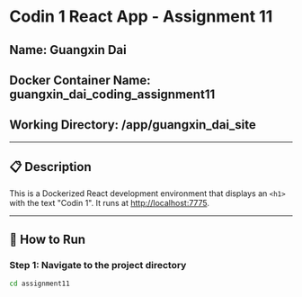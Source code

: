 # Codin 1 React App - Assignment 11

## Name: Guangxin Dai  
## Docker Container Name: guangxin_dai_coding_assignment11  
## Working Directory: /app/guangxin_dai_site

---

## 📋 Description

This is a Dockerized React development environment that displays an `<h1>` with the text "Codin 1".
It runs at [http://localhost:7775](http://localhost:7775).

---

## 🚀 How to Run

### Step 1: Navigate to the project directory

```bash
cd assignment11
